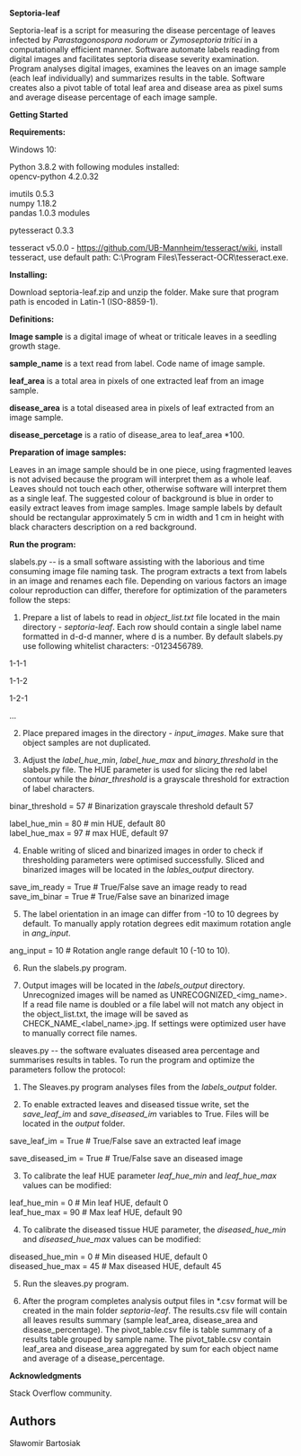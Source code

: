 **Septoria-leaf**

Septoria-leaf is a script for measuring the disease
percentage of leaves infected by *Parastagonospora nodorum* or
*Zymoseptoria tritici* in a computationally efficient manner. Software
automate labels reading from digital images and facilitates septoria
disease severity examination. Program analyses digital images, examines
the leaves on an image sample (each leaf individually) and summarizes
results in the table. Software creates also a pivot table of total leaf
area and disease area as pixel sums and average disease percentage of
each image sample.

**Getting Started**

**Requirements:**

Windows 10:

Python 3.8.2 with following modules installed:\
opencv-python 4.2.0.32

imutils 0.5.3\
numpy 1.18.2\
pandas 1.0.3 modules

pytesseract 0.3.3

tesseract v5.0.0 - <https://github.com/UB-Mannheim/tesseract/wiki>,
install tesseract, use default path: C:\\Program
Files\\Tesseract-OCR\\tesseract.exe.

**Installing:**

Download septoria-leaf.zip and unzip the folder. Make sure that program
path is encoded in Latin-1 (ISO-8859-1).

**Definitions:**

**Image sample** is a digital image of wheat or triticale leaves in a
seedling growth stage.

**sample\_name** is a text read from label. Code name of image sample.

**leaf\_area** is a total area in pixels of one extracted leaf from an
image sample.

**disease\_area** is a total diseased area in pixels of leaf extracted
from an image sample.

**disease\_percetage** is a ratio of disease\_area to leaf\_area \*100.

**Preparation of image samples:**

Leaves in an image sample should be in one piece, using fragmented
leaves is not advised because the program will interpret them as a whole
leaf. Leaves should not touch each other, otherwise software will
interpret them as a single leaf. The suggested colour of background is
blue in order to easily extract leaves from image samples. Image sample
labels by default should be rectangular approximately 5 cm in width and
1 cm in height with black characters description on a red background.

**Run the program:**

slabels.py -- is a small software assisting with the laborious and time
consuming image file naming task. The program extracts a text from
labels in an image and renames each file. Depending on various factors
an image colour reproduction can differ, therefore for optimization of
the parameters follow the steps:

1.  Prepare a list of labels to read in *object\_list.txt* file located
    in the main directory - *septoria-leaf*. Each row should contain a
    single label name formatted in d-d-d manner, where d is a number. By
    default slabels.py use following whitelist characters: -0123456789.

1-1-1

1-1-2

1-2-1

...

2.  Place prepared images in the directory - *input\_images*. Make sure
    that object samples are not duplicated.

3.  Adjust the *label\_hue\_min*, *label\_hue\_max* and
    *binary\_threshold* in the slabels.py file. The HUE parameter is
    used for slicing the red label contour while the *binar\_threshold*
    is a grayscale threshold for extraction of label characters.

binar\_threshold = 57 \# Binarization grayscale threshold default 57

label\_hue\_min = 80 \# min HUE, default 80\
label\_hue\_max = 97 \# max HUE, default 97

4.  Enable writing of sliced and binarized images in order to check if
    thresholding parameters were optimised successfully. Sliced and
    binarized images will be located in the *lables\_output* directory.

save\_im\_ready = True \# True/False save an image ready to read\
save\_im\_binar = True \# True/False save an binarized image

5.  The label orientation in an image can differ from -10 to 10 degrees
    by default. To manually apply rotation degrees edit maximum rotation
    angle in *ang\_input*.

ang\_input = 10 \# Rotation angle range default 10 (-10 to 10).

6.  Run the slabels.py program.

7.  Output images will be located in the *labels\_output* directory.
    Unrecognized images will be named as UNRECOGNIZED\_\<img\_name\>. If
    a read file name is doubled or a file label will not match any
    object in the object\_list.txt, the image will be saved as
    CHECK\_NAME\_\<label\_name\>.jpg. If settings were optimized user
    have to manually correct file names.

sleaves.py -- the software evaluates diseased area percentage and
summarises results in tables. To run the program and optimize the
parameters follow the protocol:

1.  The Sleaves.py program analyses files from the *labels\_output*
    folder.

2.  To enable extracted leaves and diseased tissue write, set the
    *save\_leaf\_im* and *save\_diseased\_im* variables to True. Files
    will be located in the *output* folder.

save\_leaf\_im = True \# True/False save an extracted leaf image

save\_diseased\_im = True \# True/False save an diseased image

3.  To calibrate the leaf HUE parameter *leaf\_hue\_min* and
    *leaf\_hue\_max* values can be modified:

leaf\_hue\_min = 0 \# Min leaf HUE, default 0\
leaf\_hue\_max = 90 \# Max leaf HUE, default 90

4.  To calibrate the diseased tissue HUE parameter, the
    *diseased\_hue\_min* and *diseased\_hue\_max* values can be
    modified:

diseased\_hue\_min = 0 \# Min diseased HUE, default 0\
diseased\_hue\_max = 45 \# Max diseased HUE, default 45

5.  Run the sleaves.py program.

6.  After the program completes analysis output files in \*.csv format
    will be created in the main folder *septoria-leaf*. The results.csv
    file will contain all leaves results summary (sample leaf\_area,
    disease\_area and disease\_percentage). The pivot\_table.csv file is
    table summary of a results table grouped by sample name. The
    pivot\_table.csv contain leaf\_area and disease\_area aggregated by
    sum for each object name and average of a disease\_percentage.


**Acknowledgments**

Stack Overflow community.

Authors
-------
Sławomir Bartosiak
